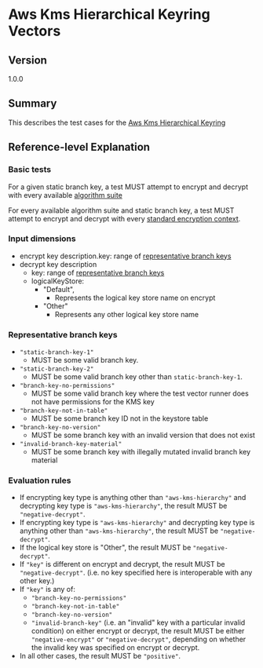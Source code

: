 [//]: # "Copyright Amazon.com Inc. or its affiliates. All Rights Reserved."
[//]: # "SPDX-License-Identifier: CC-BY-SA-4.0"

# Aws Kms Hierarchical Keyring Vectors

## Version

1.0.0

## Summary

This describes the test cases for the [Aws Kms Hierarchical Keyring](../../aws-kms/aws-kms-hierarchical-keyring.md)

## Reference-level Explanation

### Basic tests

For a given static branch key,
a test MUST attempt to encrypt and decrypt
with every available [algorithm suite](../../algorithm-suites.md#algorithm-suite-id)

For every available algorithm suite and static branch key,
a test MUST attempt to encrypt and decrypt with every [standard encryption context](./encryption-context.md#standard-encryption-contexts).

### Input dimensions

- encrypt key description.key: range of [representative branch keys](#representative-branch-keys)
- decrypt key description
  - key: range of [representative branch keys](#representative-branch-keys)
  - logicalKeyStore:
    - "Default",
      - Represents the logical key store name on encrypt
    - "Other"
      - Represents any other logical key store name

### Representative branch keys

- `"static-branch-key-1"`
  - MUST be some valid branch key.
- `"static-branch-key-2"`
  - MUST be some valid branch key other than `static-branch-key-1`.
- `"branch-key-no-permissions"`
  - MUST be some valid branch key where the test vector runner does not have permissions for the KMS key
- `"branch-key-not-in-table"`
  - MUST be some branch key ID not in the keystore table
- `"branch-key-no-version"`
  - MUST be some branch key with an invalid version that does not exist
- `"invalid-branch-key-material"`
  - MUST be some branch key with illegally mutated invalid branch key material

### Evaluation rules

- If encrypting key type is anything other than `"aws-kms-hierarchy"`
  and decrypting key type is `"aws-kms-hierarchy"`,
  the result MUST be `"negative-decrypt"`.
- If encrypting key type is `"aws-kms-hierarchy"`
  and decrypting key type is anything other than `"aws-kms-hierarchy"`,
  the result MUST be `"negative-decrypt"`.
- If the logical key store is "Other",
  the result MUST be `"negative-decrypt"`.
- If `"key"` is different on encrypt and decrypt,
  the result MUST be `"negative-decrypt"`.
  (i.e. no key specified here is interoperable with any other key.)
- If `"key"` is any of:
  - `"branch-key-no-permissions"`
  - `"branch-key-not-in-table"`
  - `"branch-key-no-version"`
  - `"invalid-branch-key"`
    (i.e. an "invalid" key with a particular invalid condition)
    on either encrypt or decrypt,
    the result MUST be either `"negative-encrypt"` or `"negative-decrypt"`,
    depending on whether the invalid key was specified on encrypt or decrypt.
- In all other cases, the result MUST be `"positive"`.
